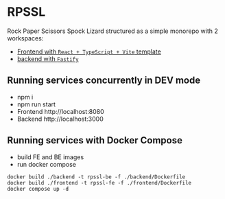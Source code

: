 # RPSSL

Rock Paper Scissors Spock Lizard structured as a simple monorepo with 2 workspaces:

- [Frontend with `React + TypeScript + Vite` template](./frontend/README.md)
- [backend with `Fastify`](./backend/README.md)

## Running services concurrently in DEV mode

- npm i
- npm run start
- Frontend http://localhost:8080
- Backend http://localhost:3000

## Running services with Docker Compose

- build FE and BE images
- run docker compose

```tsx
docker build ./backend -t rpssl-be -f ./backend/Dockerfile
docker build ./frontend -t rpssl-fe -f ./frontend/Dockerfile
docker compose up -d
```
